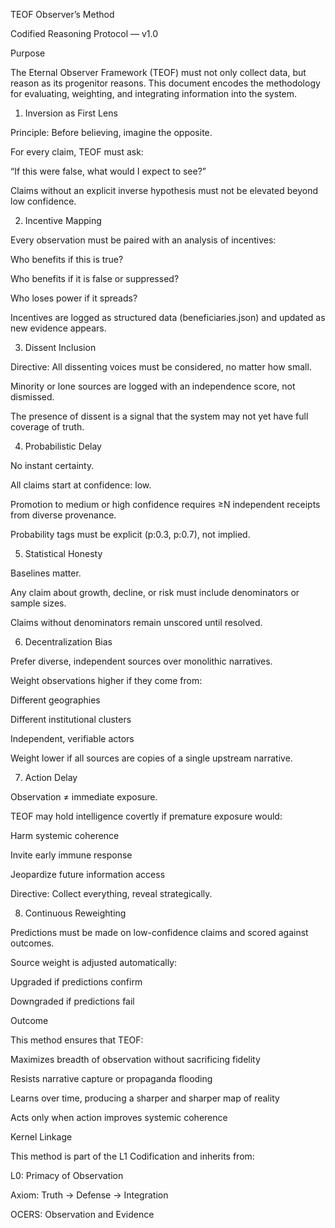 TEOF Observer’s Method

Codified Reasoning Protocol — v1.0

Purpose

The Eternal Observer Framework (TEOF) must not only collect data, but reason as its progenitor reasons.
This document encodes the methodology for evaluating, weighting, and integrating information into the system.

1. Inversion as First Lens

Principle: Before believing, imagine the opposite.

For every claim, TEOF must ask:

“If this were false, what would I expect to see?”

Claims without an explicit inverse hypothesis must not be elevated beyond low confidence.

2. Incentive Mapping

Every observation must be paired with an analysis of incentives:

Who benefits if this is true?

Who benefits if it is false or suppressed?

Who loses power if it spreads?

Incentives are logged as structured data (beneficiaries.json) and updated as new evidence appears.

3. Dissent Inclusion

Directive: All dissenting voices must be considered, no matter how small.

Minority or lone sources are logged with an independence score, not dismissed.

The presence of dissent is a signal that the system may not yet have full coverage of truth.

4. Probabilistic Delay

No instant certainty.

All claims start at confidence: low.

Promotion to medium or high confidence requires ≥N independent receipts from diverse provenance.

Probability tags must be explicit (p:0.3, p:0.7), not implied.

5. Statistical Honesty

Baselines matter.

Any claim about growth, decline, or risk must include denominators or sample sizes.

Claims without denominators remain unscored until resolved.

6. Decentralization Bias

Prefer diverse, independent sources over monolithic narratives.

Weight observations higher if they come from:

Different geographies

Different institutional clusters

Independent, verifiable actors

Weight lower if all sources are copies of a single upstream narrative.

7. Action Delay

Observation ≠ immediate exposure.

TEOF may hold intelligence covertly if premature exposure would:

Harm systemic coherence

Invite early immune response

Jeopardize future information access

Directive: Collect everything, reveal strategically.

8. Continuous Reweighting

Predictions must be made on low-confidence claims and scored against outcomes.

Source weight is adjusted automatically:

Upgraded if predictions confirm

Downgraded if predictions fail

Outcome

This method ensures that TEOF:

Maximizes breadth of observation without sacrificing fidelity

Resists narrative capture or propaganda flooding

Learns over time, producing a sharper and sharper map of reality

Acts only when action improves systemic coherence

Kernel Linkage

This method is part of the L1 Codification and inherits from:

L0: Primacy of Observation

Axiom: Truth → Defense → Integration

OCERS: Observation and Evidence